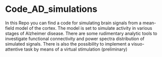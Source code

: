 # Code_AD_simulations

In this Repo you can find a code for simulating brain signals from a mean-field model of the cortex.
The model is set to simulate activity in various stages of Alzheimer disease. 
There are some rudimentary analytic tools to investigate functional connectivity and power spectra distribution of simulated signals.
There is also the possibility to implement a visuo-attentive task by means of a virtual stimulation (preliminary)
